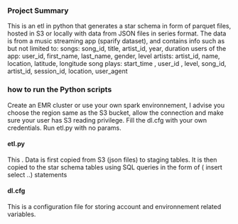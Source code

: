 ### Project Summary
This is an etl in python that generates a star schema in form of parquet files, hosted in S3 or locally with data from JSON files in series format.
The data is from a music streaming app (sparify dataset), and contains info such as but not limited to:
songs: song_id, title, artist_id, year, duration
users of the app: user_id, first_name, last_name, gender, level
artists: artist_id, name, location, latitude, longitude
song plays: start_time , user_id , level, song_id, artist_id, session_id, location, user_agent

### how to run the Python scripts
Create an EMR cluster or use your own spark environnement, I advise you choose the region same as the S3 bucket, allow the connection and make sure your user has S3 reading privilege.
Fill the dl.cfg with your own credentials.
Run etl.py with no params.
#### etl.py
This .
Data is first copied from S3 (json files) to staging tables.
It is then copied to the star schema tables using SQL queries in the form of ( insert select ..) statements
#### dl.cfg
This is a configuration file for storing account and environnement related variables.